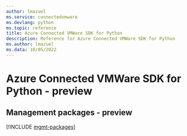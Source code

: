 ```yaml
---
author: lmazuel
ms.service: connectedvmware
ms.devlang: python
ms.topic: reference
title: Azure Connected VMWare SDK for Python
description: Reference for Azure Connected VMWare SDK for Python
ms.author: lmazuel
ms.data: 10/05/2022
---
```

# Azure Connected VMWare SDK for Python - preview

## Management packages - preview
[!INCLUDE [mgmt-packages](connected-vmware-mgmt-index.md)]